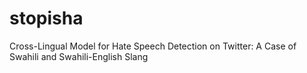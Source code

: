 # stopisha

Cross-Lingual Model for Hate Speech Detection on Twitter: A Case of Swahili and Swahili-English Slang
